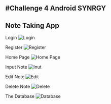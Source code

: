 #Challenge 4 Android SYNRGY
---
Note Taking App
---
Login
![Login]([http://url/to/img.png](https://github.com/AkhasaDyst/F-AND24001121-synrgy7-yud-and-ch4/blob/NoteTakingApp/screenshot/login.jpg?raw=true))

Register
![Register]([http://url/to/img.png](https://github.com/AkhasaDyst/F-AND24001121-synrgy7-yud-and-ch4/blob/NoteTakingApp/screenshot/register.jpg?raw=true))

Home Page
![Home Page]([http://url/to/img.png](https://github.com/AkhasaDyst/F-AND24001121-synrgy7-yud-and-ch4/blob/NoteTakingApp/screenshot/home.jpg?raw=true))

Input Note
![Inut]([http://url/to/img.png](https://github.com/AkhasaDyst/F-AND24001121-synrgy7-yud-and-ch4/blob/NoteTakingApp/screenshot/add.jpg?raw=true))

Edit Note
![Edit]([http://url/to/img.png](https://github.com/AkhasaDyst/F-AND24001121-synrgy7-yud-and-ch4/blob/NoteTakingApp/screenshot/edit.jpg?raw=true))

Delete Note
![Delete]([http://url/to/img.png](https://github.com/AkhasaDyst/F-AND24001121-synrgy7-yud-and-ch4/blob/NoteTakingApp/screenshot/delete.jpg?raw=true))

The Database
![Database]([http://url/to/img.png](https://github.com/AkhasaDyst/F-AND24001121-synrgy7-yud-and-ch4/blob/NoteTakingApp/screenshot/data.jpg?raw=true))
